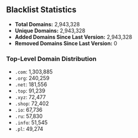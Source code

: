 ## Blacklist Statistics

- **Total Domains:** 2,943,328
- **Unique Domains:** 2,943,328
- **Added Domains Since Last Version:** 2,943,328
- **Removed Domains Since Last Version:** 0

### Top-Level Domain Distribution

-  `.com`: 1,303,885
-  `.org`: 240,259
-  `.net`: 181,556
-  `.top`: 91,239
-  `.xyz`: 72,477
-  `.shop`: 72,402
-  `.io`: 67,736
-  `.ru`: 57,830
-  `.info`: 51,545
-  `.pl`: 49,274
